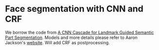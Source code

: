 # Face segmentation with CNN and CRF

We borrow the code from [A CNN Cascade for Landmark Guided Semantic Part Segmentation](https://arxiv.org/pdf/1609.09642.pdf). Models and more details please refer to Aaron Jackson's [website](https://aaronsplace.co.uk/).
Will add CRF as postprocessing.


